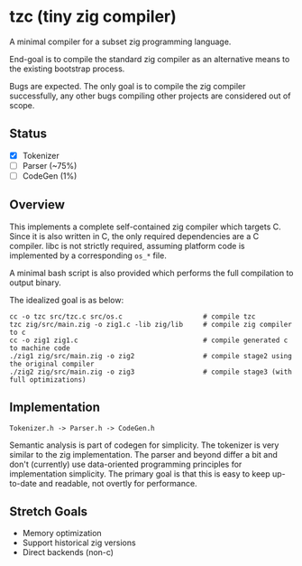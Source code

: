 # tzc (tiny zig compiler)

A minimal compiler for a subset zig programming language.

End-goal is to compile the standard zig compiler as an alternative means
to the existing bootstrap process.

Bugs are expected. The only goal is to compile the zig compiler successfully,
any other bugs compiling other projects are considered out of scope.

## Status

 - [x] Tokenizer
 - [ ] Parser (~75%)
 - [ ] CodeGen (1%)

## Overview

This implements a complete self-contained zig compiler which targets C. Since it
is  also written in C, the only required dependencies are a C compiler. libc is
not strictly required, assuming platform code is implemented by a corresponding
`os_*` file.

A minimal bash script is also provided which performs the full compilation to
output binary.

The idealized goal is as below:

```
cc -o tzc src/tzc.c src/os.c                    # compile tzc
tzc zig/src/main.zig -o zig1.c -lib zig/lib     # compile zig compiler to c
cc -o zig1 zig1.c                               # compile generated c to machine code
./zig1 zig/src/main.zig -o zig2                 # compile stage2 using the original compiler
./zig2 zig/src/main.zig -o zig3                 # compile stage3 (with full optimizations)
```

## Implementation

```
Tokenizer.h -> Parser.h -> CodeGen.h
```

Semantic analysis is part of codegen for simplicity. The tokenizer is very
similar to the zig implementation. The parser and beyond differ a bit and don't
(currently) use data-oriented programming principles for implementation
simplicity. The primary goal is that this is easy to keep up-to-date and
readable, not overtly for performance.

## Stretch Goals

 - Memory optimization
 - Support historical zig versions
 - Direct backends (non-c)

